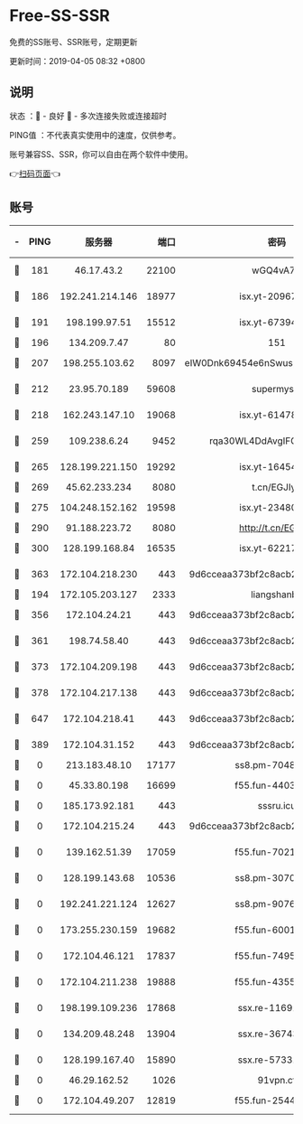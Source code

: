 # Free-SS-SSR

免费的SS账号、SSR账号，定期更新

更新时间：2019-04-05 08:32 +0800

## 说明

状态     ：🙂 - 良好 🙁 - 多次连接失败或连接超时

PING值   ：不代表真实使用中的速度，仅供参考。

账号兼容SS、SSR，你可以自由在两个软件中使用。

👉[扫码页面](https://liesauer.github.io/Free-SS-SSR/)👈

## 账号

|-|PING|服务器|端口|密码|加密方式|区域|
|:----:|:----:|:-----:|-----:|:----:|:----:|:----:|
|🙂|181|46.17.43.2|22100|wGQ4vA7D|aes-256-gcm|RU|
|🙂|186|192.241.214.146|18977|isx.yt-20967383|aes-256-cfb|US|
|🙂|191|198.199.97.51|15512|isx.yt-67394255|aes-256-cfb|US|
|🙂|196|134.209.7.47|80|151|chacha20|US|
|🙂|207|198.255.103.62|8097|eIW0Dnk69454e6nSwuspv9DmS201tQ0D|aes-256-cfb|US|
|🙂|212|23.95.70.189|59608|supermyssr|chacha20-ietf|US|
|🙂|218|162.243.147.10|19068|isx.yt-61478887|aes-256-cfb|US|
|🙂|259|109.238.6.24|9452|rqa30WL4DdAvgIFG6Fs3znzTa|aes-256-cfb|FR|
|🙂|265|128.199.221.150|19292|isx.yt-16454453|aes-256-cfb|SG|
|🙂|269|45.62.233.234|8080|t.cn/EGJIyrl|rc4-md5|CA|
|🙂|275|104.248.152.162|19598|isx.yt-23480328|aes-256-cfb|SG|
|🙂|290|91.188.223.72|8080|http://t.cn/EGJIyrl|rc4-md5|RU|
|🙂|300|128.199.168.84|16535|isx.yt-62217895|aes-256-cfb|SG|
|🙂|363|172.104.218.230|443|9d6cceaa373bf2c8acb22e60b6a58be6|aes-256-cfb|US|
|🙂|194|172.105.203.127|2333|liangshanbo|chacha20|JP|
|🙂|356|172.104.24.21|443|9d6cceaa373bf2c8acb22e60b6a58be6|aes-256-cfb|US|
|🙂|361|198.74.58.40|443|9d6cceaa373bf2c8acb22e60b6a58be6|aes-256-cfb|US|
|🙂|373|172.104.209.198|443|9d6cceaa373bf2c8acb22e60b6a58be6|aes-256-cfb|US|
|🙂|378|172.104.217.138|443|9d6cceaa373bf2c8acb22e60b6a58be6|aes-256-cfb|US|
|🙂|647|172.104.218.41|443|9d6cceaa373bf2c8acb22e60b6a58be6|aes-256-cfb|US|
|🙁|389|172.104.31.152|443|9d6cceaa373bf2c8acb22e60b6a58be6|aes-256-cfb|US|
|🙁|0|213.183.48.10|17177|ss8.pm-70485550|rc4-md5|RU|
|🙁|0|45.33.80.198|16699|f55.fun-44032536|aes-256-cfb|US|
|🙁|0|185.173.92.181|443|sssru.icu|rc4-md5|RU|
|🙁|0|172.104.215.24|443|9d6cceaa373bf2c8acb22e60b6a58be6|aes-256-cfb|US|
|🙁|0|139.162.51.39|17059|f55.fun-70212251|aes-256-cfb|SG|
|🙁|0|128.199.143.68|10536|ss8.pm-30707550|aes-256-cfb|SG|
|🙁|0|192.241.221.124|12627|ss8.pm-90761308|aes-256-cfb|US|
|🙁|0|173.255.230.159|19682|f55.fun-60016732|aes-256-cfb|US|
|🙁|0|172.104.46.121|17837|f55.fun-74959561|aes-256-cfb|SG|
|🙁|0|172.104.211.238|19888|f55.fun-43554596|aes-256-cfb|US|
|🙁|0|198.199.109.236|17868|ssx.re-11691395|aes-256-cfb|US|
|🙁|0|134.209.48.248|13904|ssx.re-36743043|aes-256-cfb|US|
|🙁|0|128.199.167.40|15890|ssx.re-57331403|aes-256-cfb|SG|
|🙁|0|46.29.162.52|1026|91vpn.cf|rc4-md5|RU|
|🙁|0|172.104.49.207|12819|f55.fun-25442615|aes-256-cfb|SG|
